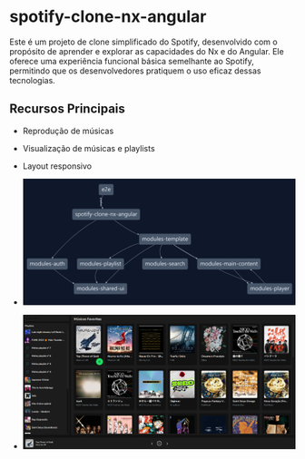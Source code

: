 
# spotify-clone-nx-angular

Este é um projeto de clone simplificado do Spotify, desenvolvido com o propósito de aprender e explorar as capacidades do Nx e do Angular. Ele oferece uma experiência funcional básica semelhante ao Spotify, permitindo que os desenvolvedores pratiquem o uso eficaz dessas tecnologias.

## Recursos Principais

- Reprodução de músicas
- Visualização de músicas e playlists
- Layout responsivo

- ![alt text](https://github.com/brendogomes/spotify-clone-nx-angular/blob/main/img/image1.png?raw=true)

- ![alt text](https://github.com/brendogomes/spotify-clone-nx-angular/blob/main/img/image2.png?raw=true)

